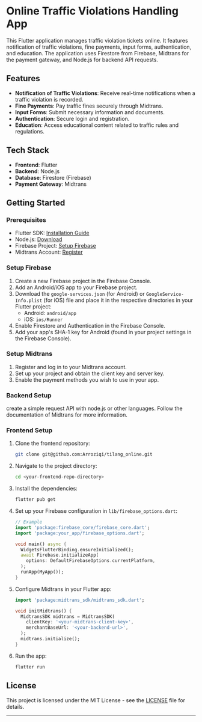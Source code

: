 # Online Traffic Violations Handling App

This Flutter application manages traffic violation tickets online. It features notification of traffic violations, fine payments, input forms, authentication, and education. The application uses Firestore from Firebase, Midtrans for the payment gateway, and Node.js for backend API requests.

## Features

- **Notification of Traffic Violations**: Receive real-time notifications when a traffic violation is recorded.
- **Fine Payments**: Pay traffic fines securely through Midtrans.
- **Input Forms**: Submit necessary information and documents.
- **Authentication**: Secure login and registration.
- **Education**: Access educational content related to traffic rules and regulations.

## Tech Stack

- **Frontend**: Flutter
- **Backend**: Node.js
- **Database**: Firestore (Firebase)
- **Payment Gateway**: Midtrans

## Getting Started

### Prerequisites

- Flutter SDK: [Installation Guide](https://flutter.dev/docs/get-started/install)
- Node.js: [Download](https://nodejs.org/)
- Firebase Project: [Setup Firebase](https://firebase.google.com/)
- Midtrans Account: [Register](https://midtrans.com/)

### Setup Firebase

1. Create a new Firebase project in the Firebase Console.
2. Add an Android/iOS app to your Firebase project.
3. Download the `google-services.json` (for Android) or `GoogleService-Info.plist` (for iOS) file and place it in the respective directories in your Flutter project:
   - Android: `android/app`
   - iOS: `ios/Runner`
4. Enable Firestore and Authentication in the Firebase Console.
5. Add your app's SHA-1 key for Android (found in your project settings in the Firebase Console).

### Setup Midtrans

1. Register and log in to your Midtrans account.
2. Set up your project and obtain the client key and server key.
3. Enable the payment methods you wish to use in your app.

### Backend Setup

create a simple request API with node.js or other languages. Follow the documentation of Midtrans for more information.

<!--
1. Clone the backend repository:
   ```bash
   git clone <your-backend-repo-url>
   ```
2. Install the dependencies:
   ```bash
   cd <your-backend-repo-directory>
   npm install
   ```
3. Create a `.env` file in the root directory and add your environment variables:
   ```
   PORT=3000
   FIREBASE_API_KEY=<your-firebase-api-key>
   FIREBASE_AUTH_DOMAIN=<your-firebase-auth-domain>
   FIREBASE_PROJECT_ID=<your-firebase-project-id>
   MIDTRANS_SERVER_KEY=<your-midtrans-server-key>
   MIDTRANS_CLIENT_KEY=<your-midtrans-client-key>
   ```
4. Start the backend server:
   ```bash
   npm start
   ```
-->
### Frontend Setup

1. Clone the frontend repository:
   ```bash
   git clone git@github.com:Arroziqi/tilang_online.git
   ```
2. Navigate to the project directory:
   ```bash
   cd <your-frontend-repo-directory>
   ```
3. Install the dependencies:
   ```bash
   flutter pub get
   ```
4. Set up your Firebase configuration in `lib/firebase_options.dart`:
   ```dart
   // Example
   import 'package:firebase_core/firebase_core.dart';
   import 'package:your_app/firebase_options.dart';

   void main() async {
     WidgetsFlutterBinding.ensureInitialized();
     await Firebase.initializeApp(
       options: DefaultFirebaseOptions.currentPlatform,
     );
     runApp(MyApp());
   }
   ```
5. Configure Midtrans in your Flutter app:
   ```dart
   import 'package:midtrans_sdk/midtrans_sdk.dart';

   void initMidtrans() {
     MidtransSDK midtrans = MidtransSDK(
       clientKey: '<your-midtrans-client-key>',
       merchantBaseUrl: '<your-backend-url>',
     );
     midtrans.initialize();
   }
   ```
6. Run the app:
   ```bash
   flutter run
   ```
<!--
## Usage

1. **Login/Register**: Users can create an account or log in with existing credentials.
2. **Receive Notifications**: Users receive notifications about new traffic violations.
3. **View Violations**: Users can view details of their traffic violations.
4. **Pay Fines**: Users can pay their fines through the integrated Midtrans payment gateway.
5. **Submit Forms**: Users can submit necessary forms and documents.
6. **Access Education**: Users can access educational content about traffic rules and regulations.

## Contributing

Contributions are welcome! Please fork the repository and submit a pull request for any improvements or bug fixes.
-->
## License

This project is licensed under the MIT License - see the [LICENSE](LICENSE) file for details.

---
